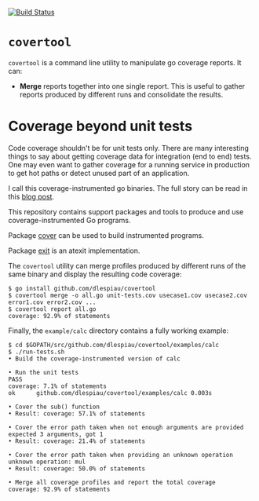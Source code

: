 
[![Build Status](https://travis-ci.org/dlespiau/covertool.svg?branch=master)](https://travis-ci.org/dlespiau/covertool)

# `covertool`

`covertool` is a command line utility to manipulate go coverage reports. It can:

- **Merge** reports together into one single report. This is useful to gather
  reports produced by different runs and consolidate the results.

# Coverage beyond unit tests

Code coverage shouldn't be for unit tests only. There are many interesting
things to say about getting coverage data for integration (end to end) tests.
One may even want to gather coverage for a running service in production to get
hot paths or detect unused part of an application.

I call this coverage-instrumented go binaries. The full story can be read in
this [blog post](https://damien.lespiau.name/posts/2017-01-29-building-and-using-coverage-instrumented-programs-with-go/).


This repository contains support packages and tools to produce
and use coverage-instrumented Go programs.

Package [cover](https://github.com/dlespiau/covertool/tree/master/pkg/cover)
can be used to build instrumented programs.

Package [exit](https://github.com/dlespiau/covertool/tree/master/pkg/exit)
is an atexit implementation.

The `covertool` utility can merge profiles produced by different runs of the
same binary and display the resulting code coverage:

```
$ go install github.com/dlespiau/covertool
$ covertool merge -o all.go unit-tests.cov usecase1.cov usecase2.cov error1.cov error2.cov ...
$ covertool report all.go
coverage: 92.9% of statements
```

Finally, the `example/calc` directory contains a fully working example:

```
$ cd $GOPATH/src/github.com/dlespiau/covertool/examples/calc
$ ./run-tests.sh 
• Build the coverage-instrumented version of calc

• Run the unit tests
PASS
coverage: 7.1% of statements
ok  	github.com/dlespiau/covertool/examples/calc	0.003s

• Cover the sub() function
• Result: coverage: 57.1% of statements

• Cover the error path taken when not enough arguments are provided
expected 3 arguments, got 1
• Result: coverage: 21.4% of statements

• Cover the error path taken when providing an unknown operation
unknown operation: mul
• Result: coverage: 50.0% of statements

• Merge all coverage profiles and report the total coverage
coverage: 92.9% of statements
```
